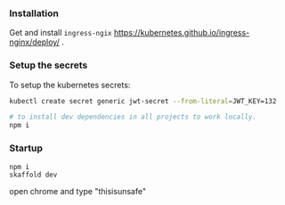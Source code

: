 
### Installation
Get and install `ingress-ngix` https://kubernetes.github.io/ingress-nginx/deploy/ .

### Setup the secrets
To setup the kubernetes secrets:
```bash
kubectl create secret generic jwt-secret --from-literal=JWT_KEY=132
```

```bash
# to install dev dependencies in all projects to work locally.
npm i
```

### Startup
```
npm i
skaffold dev
```

open chrome and type "thisisunsafe"